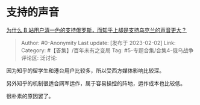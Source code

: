# 支持的声音
[为什么 B 站用户清一色的支持俄罗斯，而知乎上却是支持乌克兰的声音更大？](https://www.zhihu.com/question/521071178/answer/2872725575)

> Author: #0-Anonymity
> Last update: [发布于 2023-02-02]
> Link:
> Category: #【答集】/百年未有之变局
> Tag: #5-专题合集/合集4-俄乌战争
> 评论区:
> 泛讨论:

因为知乎的留学生和港台用户比较多，所以受西方媒体影响比较深。

另外知乎的机制很适合网军运作，属于容易操控的阵地，运作成本也比较低。

很朴素的原因罢了。
